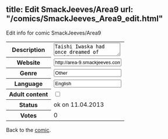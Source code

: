 title: Edit SmackJeeves/Area9
url: "/comics/SmackJeeves_Area9_edit.html"
---
Edit info for comic SmackJeeves/Area9

<form name="comic" action="http://gaepostmail.appengine.com/comic" name="post">
<table class="comicinfo">
<tr>
<th>Description</th><td><textarea name="description">Taishi Iwaska had once dreamed of working in Area 9, a research facility surrounded by a huge wall that finds cures for dangerous viruses. Feeling useless, he has recently given up on his dream, but in a strange turn of events he finds himself trapped in Area 9 as a hostage with a crazy bomber called 'Bomb', who claims to be a terrorist that will blow up Area 9 if they don't give him what he wants. Is there anything Taishi can do before it's too late? Just who is Bomb, and why does he want to destroy Area 9? Taishi will have to overcome his feelings of helplessness if he's going to do anything about it, as well as make a few shocking discoveries along the way. This is a one-shot that has turned into an unusually long one-shot. There will be 3 parts with around 70 pages each. &lt;&lt;Reads from right to left&lt;&lt; Updates on Saturdays.</textarea></td>
</tr>
<tr>
<th>Website</th><td><input type="text" name="url" value="http://area-9.smackjeeves.com/comics/"/></td>
</tr>
<tr>
<th>Genre</th><td><input type="text" name="genre" value="Other"/></td>
</tr>
<tr>
<th>Language</th><td><input type="text" name="language" value="English"/></td>
</tr>
<tr>
<th>Adult content</th><td><input type="checkbox" name="adult" value="adult" /></td>
</tr>
<tr>
<th>Status</th><td>ok on 11.04.2013</td>
</tr>
<tr>
<th>Votes</th><td>0</div></td>
</tr>
</table>
</form>

Back to the [comic](/comics/SmackJeeves_Area9.html).
